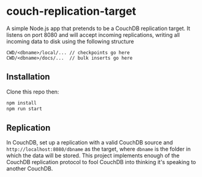 # couch-replication-target

A simple Node.js app that pretends to be a CouchDB replication target. It listens on port 8080 and will accept incoming replications, writing all incoming data to disk using the following structure

```
CWD/<dbname>/local/... // checkpoints go here
CWD/<dbname>/docs/...  // bulk inserts go here
```

## Installation

Clone this repo then:

```sh
npm install
npm run start
```

## Replication

In CouchDB, set up a replication with a valid CouchDB source and `http://localhost:8080/dbname` as the target, where `dbname` is the folder in which the data will be stored. This project implements enough of the CouchDB replication protocol to fool CouchDB into thinking it's speaking to another CouchDB.

